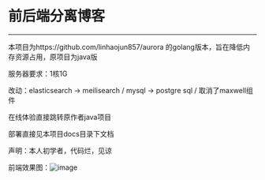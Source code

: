 # 前后端分离博客
****
本项目为https://github.com/linhaojun857/aurora 的golang版本，旨在降低内存资源占用，原项目为java版

服务器要求：1核1G

改动：elasticsearch -> meilisearch
     / mysql -> postgre sql
     / 取消了maxwell组件

在线体验直接跳转原作者java项目

部署直接见本项目docs目录下文档

声明：本人初学者，代码烂，见谅

前端效果图：![image](https://github.com/eternallyzzz/benetnasch/assets/45910434/65737c5a-251d-46f0-b3cf-815f503334f6)
